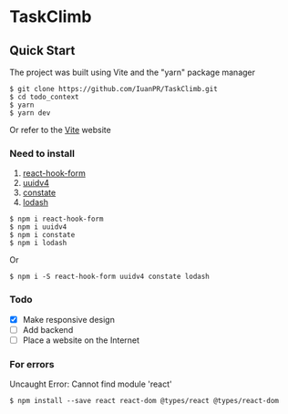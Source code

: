 # TaskClimb

## Quick Start
The project was built using Vite and the "yarn" package manager

```shell
$ git clone https://github.com/IuanPR/TaskClimb.git
$ cd todo_context
$ yarn
$ yarn dev
```
Or refer to the [Vite](https://vitejs.dev/guide/) website

### Need to install
1. [react-hook-form](https://www.react-hook-form.com/)
2. [uuidv4](https://www.npmjs.com/package/uuidv4)
3. [constate](https://github.com/diegohaz/constate)
4. [lodash](https://lodash.com/)
```shell
$ npm i react-hook-form
$ npm i uuidv4
$ npm i constate
$ npm i lodash
```
Or
```shell
$ npm i -S react-hook-form uuidv4 constate lodash
```
### Todo
- [x] Make responsive design
- [ ] Add backend
- [ ] Place a website on the Internet

### For errors
Uncaught Error: Cannot find module 'react'
```shell
$ npm install --save react react-dom @types/react @types/react-dom
```





